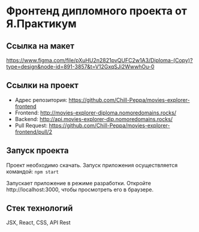# Фронтенд дипломного проекта от Я.Практикум

## Ссылка на макет
https://www.figma.com/file/pXuHU2n2821pvQUFC2w1A3/Diploma-(Copy)?type=design&node-id=891-3857&t=V12GxqSJi2WwwhOu-0

## Ссылки на проект
* Адрес репозитория: https://github.com/Chill-Peppa/movies-explorer-frontend
* Frontend: http://movies-explorer-diploma.nomoredomains.rocks/
* Backend: http://api.movies-explorer-dip.nomoredomains.rocks/
* Pull Request: https://github.com/Chill-Peppa/movies-explorer-frontend/pull/2

## Запуск проекта
Проект необходимо скачать. Запуск приложения осуществляется командой: `npm start`

Запускает приложение в режиме разработки. Откройте http://localhost:3000, чтобы просмотреть его в браузере.

## Стек технологий
JSX, React, CSS, API Rest